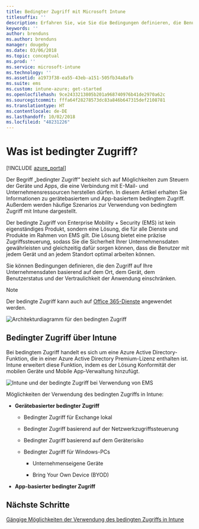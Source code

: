 ```yaml
---
title: Bedingter Zugriff mit Microsoft Intune
titlesuffix: ''
description: Erfahren Sie, wie Sie die Bedingungen definieren, die Benutzer, Geräte und Apps erfüllen müssen, um Zugriff auf Unternehmensressourcen in Microsoft Intune zu erhalten.
keywords: ''
author: brenduns
ms.author: brenduns
manager: dougeby
ms.date: 03/06/2018
ms.topic: conceptual
ms.prod: ''
ms.service: microsoft-intune
ms.technology: ''
ms.assetid: a1973f38-ea55-43eb-a151-505fb34a8afb
ms.suite: ems
ms.custom: intune-azure; get-started
ms.openlocfilehash: 9ce2433213805b201a968740976b41de2970a62c
ms.sourcegitcommit: fffa64f28278573dc83a846b647315def2108781
ms.translationtype: HT
ms.contentlocale: de-DE
ms.lasthandoff: 10/02/2018
ms.locfileid: "48231226"
---
```

# <a name="whats-conditional-access"></a>Was ist bedingter Zugriff?

[!INCLUDE [azure_portal](./includes/azure_portal.md)]

Der Begriff „bedingter Zugriff“ bezieht sich auf Möglichkeiten zum Steuern der Geräte und Apps, die eine Verbindung mit E-Mail- und Unternehmensressourcen herstellen dürfen. In diesem Artikel erhalten Sie Informationen zu gerätebasiertem und App-basiertem bedingtem Zugriff. Außerdem werden häufige Szenarios zur Verwendung von bedingtem Zugriff mit Intune dargestellt.

Der bedingte Zugriff von Enterprise Mobility + Security (EMS) ist kein eigenständiges Produkt, sondern eine Lösung, die für alle Dienste und Produkte im Rahmen von EMS gilt. Die Lösung bietet eine präzise Zugriffssteuerung, sodass Sie die Sicherheit Ihrer Unternehmensdaten gewährleisten und gleichzeitig dafür sorgen können, dass die Benutzer mit jedem Gerät und an jedem Standort optimal arbeiten können.

Sie können Bedingungen definieren, die den Zugriff auf Ihre Unternehmensdaten basierend auf dem Ort, dem Gerät, dem Benutzerstatus und der Vertraulichkeit der Anwendung einschränken.

> [!NOTE] 
> Der bedingte Zugriff kann auch auf [Office 365-Dienste](https://blogs.technet.microsoft.com/wbaer/2017/02/17/conditional-access-policies-with-sharepoint-online-and-onedrive-for-business/) angewendet werden.

![Architekturdiagramm für den bedingten Zugriff](./media/ca-diagram-1.png)

## <a name="conditional-access-with-intune"></a>Bedingter Zugriff über Intune

Bei bedingtem Zugriff handelt es sich um eine Azure Active Directory-Funktion, die in einer Azure Active Directory Premium-Lizenz enthalten ist. Intune erweitert diese Funktion, indem es der Lösung Konformität der mobilen Geräte und Mobile App-Verwaltung hinzufügt. 

![Intune und der bedingte Zugriff bei Verwendung von EMS](./media/intune-with-ca-1.png)

Möglichkeiten der Verwendung des bedingten Zugriffs in Intune:

-   **Gerätebasierter bedingter Zugriff**

    -   Bedingter Zugriff für Exchange lokal

    -   Bedingter Zugriff basierend auf der Netzwerkzugriffssteuerung

    -   Bedingter Zugriff basierend auf dem Geräterisiko

    -   Bedingter Zugriff für Windows-PCs

        -   Unternehmenseigene Geräte

        -   Bring Your Own Device (BYOD)

-   **App-basierter bedingter Zugriff**

## <a name="next-steps"></a>Nächste Schritte

[Gängige Möglichkeiten der Verwendung des bedingten Zugriffs in Intune](conditional-access-intune-common-ways-use.md)
